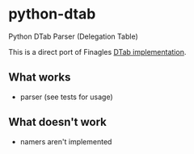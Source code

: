 # python-dtab
Python DTab Parser (Delegation Table)

This is a direct port of Finagles [DTab implementation](http://twitter.github.io/finagle/guide/Names.html).

## What works
* parser (see tests for usage)

## What doesn't work
* namers aren't implemented
